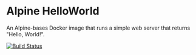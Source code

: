 # Alpine HelloWorld

An Alpine-bases Docker image that runs a simple web server that returns "Hello, World!".

[![Build Status](https://a5f6-2001-861-30c1-62e0-5265-f3ff-fe65-7aca.ngrok-free.app/buildStatus/icon?job=deploiement)](https://a5f6-2001-861-30c1-62e0-5265-f3ff-fe65-7aca.ngrok-free.app/job/deploiement/)
